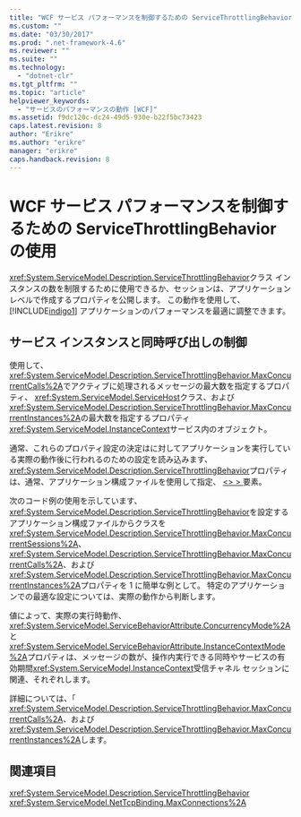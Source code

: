 ```yaml
---
title: "WCF サービス パフォーマンスを制御するための ServiceThrottlingBehavior の使用 | Microsoft Docs"
ms.custom: ""
ms.date: "03/30/2017"
ms.prod: ".net-framework-4.6"
ms.reviewer: ""
ms.suite: ""
ms.technology: 
  - "dotnet-clr"
ms.tgt_pltfrm: ""
ms.topic: "article"
helpviewer_keywords: 
  - "サービスのパフォーマンスの動作 [WCF]"
ms.assetid: f9dc120c-dc24-49d5-930e-b22f5bc73423
caps.latest.revision: 8
author: "Erikre"
ms.author: "erikre"
manager: "erikre"
caps.handback.revision: 8
---
```

# WCF サービス パフォーマンスを制御するための ServiceThrottlingBehavior の使用
<xref:System.ServiceModel.Description.ServiceThrottlingBehavior>クラス インスタンスの数を制限するために使用できるか、セッションは、アプリケーション レベルで作成するプロパティを公開します。 この動作を使用して、[!INCLUDE[indigo1](../../../../includes/indigo1-md.md)] アプリケーションのパフォーマンスを最適に調整できます。  
  
## <a name="controlling-service-instances-and-concurrent-calls"></a>サービス インスタンスと同時呼び出しの制御  
 使用して、 <xref:System.ServiceModel.Description.ServiceThrottlingBehavior.MaxConcurrentCalls%2A>でアクティブに処理されるメッセージの最大数を指定するプロパティ、 <xref:System.ServiceModel.ServiceHost>クラス、および<xref:System.ServiceModel.Description.ServiceThrottlingBehavior.MaxConcurrentInstances%2A>の最大数を指定するプロパティ<xref:System.ServiceModel.InstanceContext>サービス内のオブジェクト。  
  
 通常、これらのプロパティ設定の決定はに対してアプリケーションを実行している実際の動作後に行われるのための設定を読み込みます、 <xref:System.ServiceModel.Description.ServiceThrottlingBehavior>プロパティは、通常、アプリケーション構成ファイルを使用して指定、 [ <> \> ](../../../../docs/framework/configure-apps/file-schema/wcf/servicethrottling.md)要素。  
  
 次のコード例の使用を示しています、 <xref:System.ServiceModel.Description.ServiceThrottlingBehavior>を設定するアプリケーション構成ファイルからクラスを<xref:System.ServiceModel.Description.ServiceThrottlingBehavior.MaxConcurrentSessions%2A>、 <xref:System.ServiceModel.Description.ServiceThrottlingBehavior.MaxConcurrentCalls%2A>、および<xref:System.ServiceModel.Description.ServiceThrottlingBehavior.MaxConcurrentInstances%2A>プロパティを 1 に簡単な例として。 特定のアプリケーションでの最適な設定については、実際の動作から判断します。  
  
 <!-- TODO: review snippet reference [!code-csharp[ServiceThrottlingBehavior#3](../../../../samples/snippets/csharp/VS_Snippets_CFX/servicethrottlingbehavior/cs/hostapplication.exe.config#3)]  -->  
  
 値によって、実際の実行時動作、 <xref:System.ServiceModel.ServiceBehaviorAttribute.ConcurrencyMode%2A>と<xref:System.ServiceModel.ServiceBehaviorAttribute.InstanceContextMode%2A>プロパティは、メッセージの数が、操作内実行できる同時やサービスの有効期間<xref:System.ServiceModel.InstanceContext>受信チャネル セッションに関連、それぞれします。  
  
 詳細については、「 <xref:System.ServiceModel.Description.ServiceThrottlingBehavior.MaxConcurrentCalls%2A>、および<xref:System.ServiceModel.Description.ServiceThrottlingBehavior.MaxConcurrentInstances%2A>します。  
  
## <a name="see-also"></a>関連項目  
 <xref:System.ServiceModel.Description.ServiceThrottlingBehavior>   
 <xref:System.ServiceModel.NetTcpBinding.MaxConnections%2A>